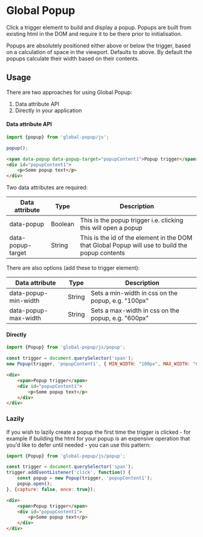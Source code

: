 # Global Popup

Click a trigger element to build and display a popup. Popups are built from existing html in the DOM and require it to be there prior to initialisation.

Popups are absolutely positioned either above or below the trigger, based on a calculation of space in the viewport. Defaults to above. By default the popups calculate their width based on their contents.

## Usage
There are two approaches for using Global Popup:
1. Data attribute API
2. Directly in your application

#### Data attribute API

```javascript
import {popup} from 'global-popup/js';

popup();
```

```html
<span data-popup data-popup-target="popupContent1">Popup trigger</span>
<div id="popupContent1">
    <p>Some popup text</p>
</div>

```

Two data attributes are required:

| Data attribute     | Type    | Description |
|--------------------|---------|-------------|
| data-popup         | Boolean | This is the popup trigger i.e. clicking this will open a popup |
| data-popup-target  | String  | This is the id of the element in the DOM that Global Popup will use to build the popup contents |

There are also options (add these to trigger element):

| Data attribute        | Type    | Description |
|-----------------------|---------|-------------|
| data-popup-min-width  | String  | Sets a min-width in css on the popup, e.g. "100px" |
| data-popup-max-width  | String  | Sets a max-width in css on the popup, e.g. "600px" |

#### Directly

```javascript
import {Popup} from 'global-popup/js/popup';

const trigger = document.querySelector('span');
new Popup(trigger, 'popupContent1', { MIN_WIDTH: "100px", MAX_WIDTH: "600px" });
```

```html
<div>
    <span>Popup trigger</span>
    <div id="popupContent1">
        <p>Some popup text</p>
    </div>
</div>		
```

### Lazily

If you wish to lazily create a popup the first time the trigger is clicked - for example if building the html for your popup is an expensive operation that you'd like to defer until needed - you can use this pattern:


```javascript
import {Popup} from 'global-popup/js/popup';

const trigger = document.querySelector('span');
trigger.addEventListener('click', function() {
    const popup = new Popup(trigger, 'popupContent1');
    popup.open();
}, {capture: false, once: true});
```

```html
<div>
    <span>Popup trigger</span>
    <div id="popupContent1">
        <p>Some popup text</p>
    </div>
</div>
```
